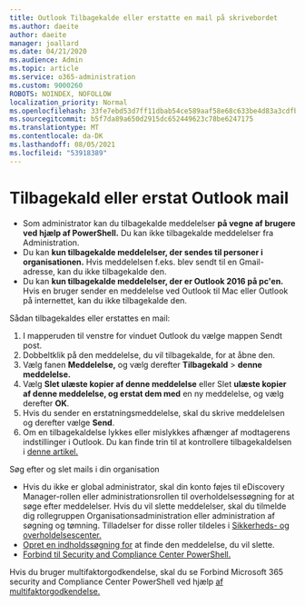 ```yaml
---
title: Outlook Tilbagekalde eller erstatte en mail på skrivebordet
ms.author: daeite
author: daeite
manager: joallard
ms.date: 04/21/2020
ms.audience: Admin
ms.topic: article
ms.service: o365-administration
ms.custom: 9000260
ROBOTS: NOINDEX, NOFOLLOW
localization_priority: Normal
ms.openlocfilehash: 33fe7ebd53d7ff11dbab54ce589aaf58e68c633be4d83a3cdfb00edc7752430e
ms.sourcegitcommit: b5f7da89a650d2915dc652449623c78be6247175
ms.translationtype: MT
ms.contentlocale: da-DK
ms.lasthandoff: 08/05/2021
ms.locfileid: "53918389"
---
```

# <a name="recall-or-replace-an-outlook-email-message"></a>Tilbagekald eller erstat Outlook mail

- Som administrator kan du tilbagekalde meddelelser **på vegne af brugere ved hjælp af PowerShell.** Du kan ikke tilbagekalde meddelelser fra Administration.
- Du kan **kun tilbagekalde meddelelser, der sendes til personer i organisationen.** Hvis meddelelsen f.eks. blev sendt til en Gmail-adresse, kan du ikke tilbagekalde den.
- Du kan **kun tilbagekalde meddelelser, der er Outlook 2016 på pc'en.** Hvis en bruger sender en meddelelse ved Outlook til Mac eller Outlook på internettet, kan du ikke tilbagekalde den.

Sådan tilbagekaldes eller erstattes en mail:

1. I mapperuden til venstre for vinduet Outlook du vælge mappen Sendt post.
1. Dobbeltklik på den meddelelse, du vil tilbagekalde, for at åbne den.
1. Vælg fanen **Meddelelse,** og vælg derefter **Tilbagekald**  >  **denne meddelelse.**
1. Vælg **Slet ulæste kopier af denne meddelelse** eller Slet **ulæste kopier af denne meddelelse, og erstat dem med** en ny meddelelse, og vælg derefter **OK**.
1. Hvis du sender en erstatningsmeddelelse, skal du skrive meddelelsen og derefter vælge **Send**.
1. Om en tilbagekaldelse lykkes eller mislykkes afhænger af modtagerens indstillinger i Outlook. Du kan finde trin til at kontrollere tilbagekaldelsen i [denne artikel.](https://support.office.com/article/35027f88-d655-4554-b4f8-6c0729a723a0)

Søg efter og slet mails i din organisation

- Hvis du ikke er global administrator, skal din konto føjes til eDiscovery Manager-rollen eller administrationsrollen til overholdelsessøgning for at søge efter meddelelser. Hvis du vil slette meddelelser, skal du tilmelde dig rollegruppen Organisationsadministration eller administration af søgning og tømning. Tilladelser for disse roller tildeles i [Sikkerheds- og overholdelsescenter.](https://go.microsoft.com/fwlink/?linkid=2083731)
- [Opret en indholdssøgning for](https://docs.microsoft.com/microsoft-365/compliance/content-search) at finde den meddelelse, du vil slette.
- [Forbind til Security and Compliance Center PowerShell.](https://docs.microsoft.com/powershell/exchange/office-365-scc/connect-to-scc-powershell/connect-to-scc-powershell?view=exchange-ps)

Hvis du bruger multifaktorgodkendelse, skal du se Forbind Microsoft 365 security and Compliance Center PowerShell ved hjælp [af multifaktorgodkendelse.](https://docs.microsoft.com/powershell/exchange/office-365-scc/connect-to-scc-powershell/mfa-connect-to-scc-powershell?view=exchange-ps)